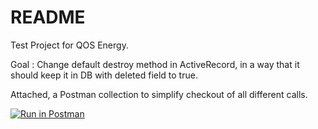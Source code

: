 # README

Test Project for QOS Energy.

Goal : Change default destroy method in ActiveRecord, in a way that it should keep it in DB with deleted field to true.

Attached, a Postman collection to simplify checkout of all different calls. 

[![Run in Postman](https://run.pstmn.io/button.svg)](https://app.getpostman.com/run-collection/3a7fe16388c204dcda3f)
